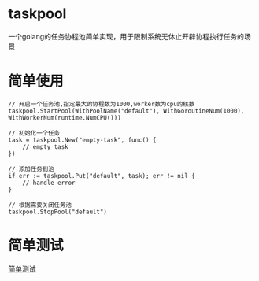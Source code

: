 # taskpool
一个golang的任务协程池简单实现，用于限制系统无休止开辟协程执行任务的场景
# 简单使用
```
// 开启一个任务池,指定最大的协程数为1000,worker数为cpu的核数
taskpool.StartPool(WithPoolName("default"), WithGoroutineNum(1000), WithWorkerNum(runtime.NumCPU()))

// 初始化一个任务
task = taskpool.New("empty-task", func() {
    // empty task
})

// 添加任务到池
if err := taskpool.Put("default", task); err != nil {
    // handle error
}

// 根据需要关闭任务池
taskpool.StopPool("default")
```

# 简单测试
[简单测试](./pool_test.go)
